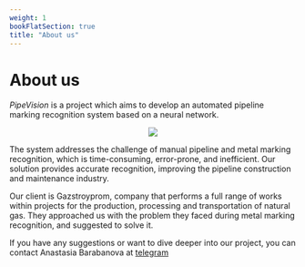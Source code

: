 ```yaml
---
weight: 1
bookFlatSection: true
title: "About us"
---
```


# **About us**

_PipeVision_ is a project which aims to develop an automated pipeline marking recognition system based on a neural network.

<p align="center">
 <img src="/PipeVision/logotype.png" />
</p>
 The system addresses the challenge of manual pipeline and metal marking recognition, which is time-consuming, error-prone, and inefficient. Our solution provides accurate recognition, improving the pipeline construction and maintenance industry.

Our client is Gazstroyprom, company that performs a full range of works within projects for the production, processing and transportation of natural gas. They approached us with the problem they faced during metal marking recognition, and suggested to solve it.

If you have any suggestions or want to dive deeper into our project, you can contact Anastasia Barabanova at [telegram](https://t.me/a_n_a_s_t_a_s_i_a10)

